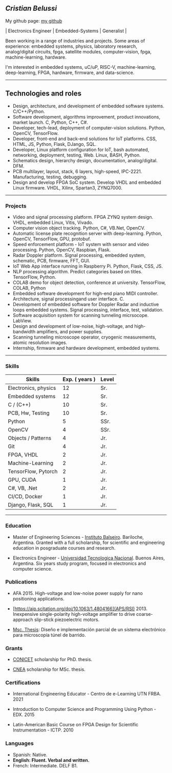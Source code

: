 ## _Cristian Belussi_ 


My github page: [my github](https://github.com/xtianhb) 

| Electronics Engineer | Embedded-Systems | Generalist |

Been working in a range of industries and projects. Some areas of experience: 
embedded systems, physics, laboratory research, analog/digital circuits, fpga,
satellite modules, computer-vision, fpga, machine-learning, hardware.

I'm interested in embedded systems, uC/uP, RISC-V, machine-learning, 
deep-learning, FPGA, hardware, firmware, and data-science.

* * *

## Technologies and roles

- Design, architecture, and development of embedded software systems. C/C++/Python.
- Software development, algorithms improvement, product innovations, market launch. C, Python, C++, C#.
- Developer, tech-lead, deployment of computer-vision solutions. Python, OpenCV, TensorFlow.
- Developer, front-end and back-end solutions for IoT platforms. CSS, HTML, JS, Python, Flask, DJango, SQL.
- Developer, Linux platform configuration for IoT, bash automated, networking, deployment, testing, Web. Linux, BASH, Python.
- Schematics design, hierarchy design, documentation, analog/digital. DFM.
- PCB multilayer, layout, stack, 6 layers, high-speed, IPC-2221. Manufacturing, testing, debugging.
- Design and develop FPGA SoC system. Develop VHDL and embedded Linux firmware. VHDL, Xilinx, Spartan3, ZYNQ7000.

* * *

### Projects

- Video and signal processing platform. FPGA ZYNQ system design. VHDL, embedded Linux, Vitis, Vivado.
- Computer vision object tracking. Python, C#, VB.Net, OpenCV.
- Automatic license plate recognition server with deep-learning. Python, OpenCV, TensorFlow, GPU, protobuf.
- Speed enforcement platform - IoT system with sensor and video processing. Python, OpenCV, Raspbian, Flask.
- Radar Doppler platform. Signal processing, embedded system, schematic, PCB, firmware, FFT, GUI.
- IoT Web App interface running in Raspberry Pi. Python, Flask, CSS, JS.
- NLP processing algorithm. Predict categories based on titles. TensorFlow, Python.
- COLAB demo for object detection, conference at university. TensorFlow, COLAB, Python
- Embedded software development for high-end piano MIDI controller. Architecture, signal processingand user interface. C.
- Development of embedded software for Doppler Radar and inductive loops embedded systems. Signal processing, interface, test, validation.
- Software acquisition system for scanning tunneling micrsocope. LabView.
- Design and development of low-noise, high-voltage, and high-bandwidth amplifiers, and power supplies.
- Scanning tunneling microscope operator, cryogenic measurements, atomic resolution images.
- Internship, firmware and hardware development, embedded systems.

* * *

### Skills

| Skills | Exp. ( years ) | Level |
|-------|--------|---------|
| Electronics, physics | 12  | Sr. |
| Embedded systems | 12  | Sr. |
| C / (C++) | 10  | Sr.  |
| PCB, Hw, Testing   | 10  | Sr. |
| Python | 5 |  SSr. |
| OpenCV | 4  | SSr.|
| Objects / Patterns | 4 |  Jr. |
| Git | 4  | Jr. |
| FPGA, VHDL | 2  | Jr. |
| Machine-Learning | 2  | Jr. |
| TensorFlow, Pytorch | 2  | Jr. |
| GPU, CUDA | 1  | Jr. |
| C#, VB, .Net| 2  | Jr. |
| CI/CD, Docker | 1  | Jr. |
| Django, Flask, SQL | 1 | Jr. |

* * *

### Education

- Master of Engineering Sciences - [Instituto Balseiro](http://ib.edu.ar). Bariloche, Argentina. 
Granted with a full scholarship, for scientific and engineering education in posgraduate courses and research. 

- Electronics Engineer - [Universidad Tecnologica Nacional](http://www.frh.utn.edu.ar/). Buenos Aires, Argentina. Six years study program, focused in electronics and computer science.

### Publications

- AFA 2015. High-voltage and low-noise power supply for nano positioning applications.

- [https://aip.scitation.org/doi/10.1063/1.4804166](APS/RSI) 2013. Inexpensive single-polarity high-voltage amplifier to drive coarse-approach slip-stick piezoelectric motors.

- [Msc. Thesis](https://fisica.cab.cnea.gov.ar/bt/images/7/74/Tesina_Belussi.pdf): Diseño e implementación parcial de un sistema electrónico para microscopía túnel de barrido.

### Grants

- [CONICET](https://www.argentina.gob.ar/cnea) scholarship for PhD. thesis.

- [CNEA](http://cnea.gov.ar) scholarship for MSc. thesis.


### Certifications

- International Engineering Educator - Centro de e-Learning UTN FRBA. 2021

- Introduction to Computer Science and Programming Using Python - EDX. 2015

- Latin-American Basic Course on FPGA Design for Scientific Instrumentation - ICTP. 2010

### Languages
- Spanish: Native.
- **English: Fluent. Verbal and written.**
- French: Intermediate. DELF B1.
